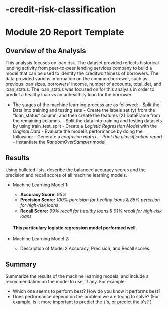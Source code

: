 # -credit-risk-classification
# Module 20 Report Template

## Overview of the Analysis

  This analysis focuses on loan risk. The dataset provided reflects historical lending activity from peer-to-peer lending services company to build a model
that can be used to identify the creditworthiness of borrowers. 
  The data provided various information on the common borrower, such as previous loan sizes, borrowers' income, number of accounts, total_det, and loan_status.
  The loan_status was focused on for this analysis in order to predict a healthy loan vs an unhealthily loan for the borrower.
  * The stages of the machine learning process are as followed:
        - Split the Data into training and testing sets
        - Create the labels set (y) from the “loan_status” column, and then create the features (X) DataFrame from the remaining columns.
        - Split the data into training and testing datasets by using train_test_split
        - Create a *Logistic Regression Model* with the *Original Data*
        - Evaluate the model’s performance by doing the following:
              - Generate a *confusion matrix*.
              - *Print the classification report*
              - Instantiate the *RandomOverSampler* model

## Results

Using bulleted lists, describe the balanced accuracy scores and the precision and recall scores of all machine learning models.

* Machine Learning Model 1:
  * **Accuracy Score:** *95%*
  * **Precision Score:** *100% percision for healthy loans* & *85% percision for high-risk loans*
  * **Recall Score:** *99% recall  for healthy loans* & *91% recall for high-risk loans*
  #### This particulary logistic regression model performed well.



* Machine Learning Model 2:
  * Description of Model 2 Accuracy, Precision, and Recall scores.

## Summary

Summarize the results of the machine learning models, and include a recommendation on the model to use, if any. For example:
* Which one seems to perform best? How do you know it performs best?
* Does performance depend on the problem we are trying to solve? (For example, is it more important to predict the `1`'s, or predict the `0`'s? )
